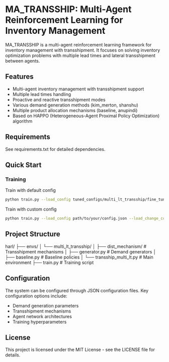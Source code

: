 # MA_TRANSSHIP: Multi-Agent Reinforcement Learning for Inventory Management

MA_TRANSSHIP is a multi-agent reinforcement learning framework for inventory management with transshipment. It focuses on solving inventory optimization problems with multiple lead times and lateral transshipment between agents.

## Features

- Multi-agent inventory management with transshipment support
- Multiple lead times handling
- Proactive and reactive transshipment modes
- Various demand generation methods (kim_merton, shanshu)
- Multiple product allocation mechanisms (baseline, anupindi)
- Based on HAPPO (Heterogeneous-Agent Proximal Policy Optimization) algorithm

## Requirements

See requirements.txt for detailed dependencies.

## Quick Start

### Training 
Train with default config

```bash
python train.py --load_config tuned_configs/multi_lt_transship/fine_tuned_final.json
```

Train with custom config
```bash
python train.py --load_config path/to/your/config.json --load_change_config path/to/your/change_config.json
```


## Project Structure
harl/
├── envs/
│ └── multi_lt_transship/
│ ├── dist_mechanism/ # Transshipment mechanisms
│ ├── generator.py # Demand generators
│ ├── baseline.py # Baseline policies
│ └── transship_multi_lt.py # Main environment
├── train.py # Training script


## Configuration

The system can be configured through JSON configuration files. Key configuration options include:
- Demand generation parameters
- Transshipment mechanisms
- Agent network architectures
- Training hyperparameters

## License

This project is licensed under the MIT License - see the LICENSE file for details.
